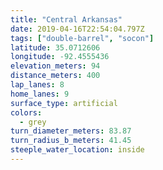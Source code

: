 ```yaml
---
title: "Central Arkansas"
date: 2019-04-16T22:54:04.797Z
tags: ["double-barrel", "socon"]
latitude: 35.0712606
longitude: -92.4555436
elevation_meters: 94
distance_meters: 400
lap_lanes: 8
home_lanes: 9
surface_type: artificial
colors:
  - grey
turn_diameter_meters: 83.87
turn_radius_b_meters: 41.45
steeple_water_location: inside
---
```


